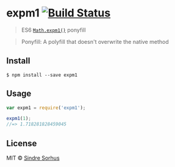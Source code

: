 # expm1 [![Build Status](https://travis-ci.org/sindresorhus/expm1.svg?branch=master)](https://travis-ci.org/sindresorhus/expm1)

> ES6 [`Math.expm1()`](https://developer.mozilla.org/en-US/docs/Web/JavaScript/Reference/Global_Objects/Math/expm1) ponyfill

> Ponyfill: A polyfill that doesn't overwrite the native method


## Install

```
$ npm install --save expm1
```


## Usage

```js
var expm1 = require('expm1');

expm1(1);
//=> 1.718281828459045
```


## License

MIT © [Sindre Sorhus](http://sindresorhus.com)

